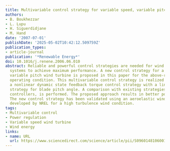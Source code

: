```yaml
---
title: Multivariable control strategy for variable speed, variable pitch wind turbines
authors:
- B. Boukhezzar
- L. Lupu
- H. Siguerdidjane
- M. Hand
date: '2007-07-01'
publishDate: '2025-05-02T10:42:12.509759Z'
publication_types:
- article-journal
publication: '*Renewable Energy*'
doi: 10.1016/j.renene.2006.06.010
abstract: Reliable and powerful control strategies are needed for wind energy conversion
  systems to achieve maximum performance. A new control strategy for a variable speed,
  variable pitch wind turbine is proposed in this paper for the above-rated power
  operating condition. This multivariable control strategy is realized by combining
  a nonlinear dynamic state feedback torque control strategy with a linear control
  strategy for blade pitch angle. A comparison with existing strategies, PID and LQG
  controllers, is performed. The proposed approach results in better power regulation.
  The new control strategy has been validated using an aeroelastic wind turbine simulator
  developed by NREL for a high turbulence wind condition.
tags:
- Multivariable control
- Power regulation
- Variable speed wind turbine
- Wind energy
links:
- name: URL
  url: https://www.sciencedirect.com/science/article/pii/S0960148106001261
---
```

